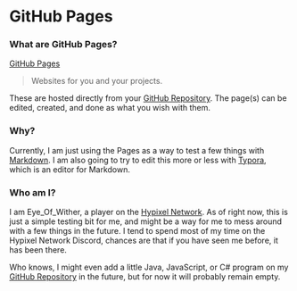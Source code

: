 # GitHub Pages

### What are GitHub Pages?

[GitHub Pages](https://pages.github.com/) 

> Websites for you and your projects.

These are hosted directly from your [GitHub Repository](https://github.com/). The page(s) can be edited, created, and done as what you wish with them.

### Why?

Currently, I am just using the Pages as a way to test a few things with [Markdown](https://daringfireball.net/projects/markdown/). I am also going to try to edit this more or less with [Typora](https://typora.io/), which is an editor for Markdown.

### Who am I?

I am Eye_Of_Wither, a player on the [Hypixel Network](https://hypixel.net). As of right now, this is just a simple testing bit for me, and might be a way for me to mess around with a few things in the future. 
I tend to spend most of my time on the Hypixel Network Discord, chances are that if you have seen me before, it has been there.


Who knows, I might even add a little Java, JavaScript, or C# program on my [GitHub Repository](https://github.com/wither-code/wither-code) in the future, but for now it will probably remain empty. 
